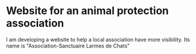 # Website for an animal protection association

I am developing a website to help a local association have more visibility.
Its name is "Association-Sanctuaire Larmes de Chats"